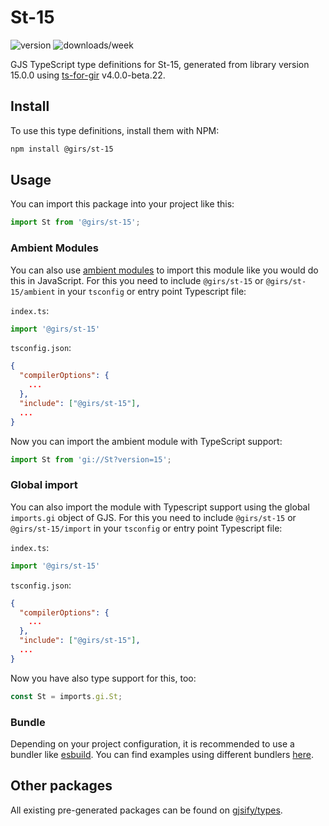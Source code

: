 
# St-15

![version](https://img.shields.io/npm/v/@girs/st-15)
![downloads/week](https://img.shields.io/npm/dw/@girs/st-15)


GJS TypeScript type definitions for St-15, generated from library version 15.0.0 using [ts-for-gir](https://github.com/gjsify/ts-for-gir) v4.0.0-beta.22.


## Install

To use this type definitions, install them with NPM:
```bash
npm install @girs/st-15
```

## Usage

You can import this package into your project like this:
```ts
import St from '@girs/st-15';
```

### Ambient Modules

You can also use [ambient modules](https://github.com/gjsify/ts-for-gir/tree/main/packages/cli#ambient-modules) to import this module like you would do this in JavaScript.
For this you need to include `@girs/st-15` or `@girs/st-15/ambient` in your `tsconfig` or entry point Typescript file:

`index.ts`:
```ts
import '@girs/st-15'
```

`tsconfig.json`:
```json
{
  "compilerOptions": {
    ...
  },
  "include": ["@girs/st-15"],
  ...
}
```

Now you can import the ambient module with TypeScript support: 

```ts
import St from 'gi://St?version=15';
```

### Global import

You can also import the module with Typescript support using the global `imports.gi` object of GJS.
For this you need to include `@girs/st-15` or `@girs/st-15/import` in your `tsconfig` or entry point Typescript file:

`index.ts`:
```ts
import '@girs/st-15'
```

`tsconfig.json`:
```json
{
  "compilerOptions": {
    ...
  },
  "include": ["@girs/st-15"],
  ...
}
```

Now you have also type support for this, too:

```ts
const St = imports.gi.St;
```

### Bundle

Depending on your project configuration, it is recommended to use a bundler like [esbuild](https://esbuild.github.io/). You can find examples using different bundlers [here](https://github.com/gjsify/ts-for-gir/tree/main/examples).

## Other packages

All existing pre-generated packages can be found on [gjsify/types](https://github.com/gjsify/types).

